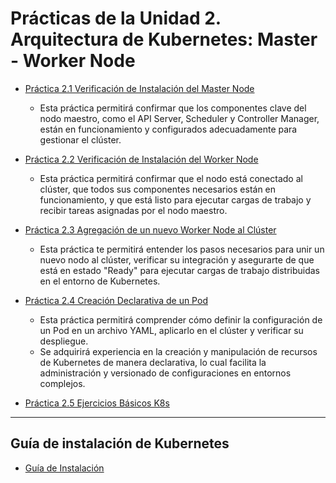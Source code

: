# Prácticas de la Unidad 2. Arquitectura de Kubernetes: Master - Worker Node

- [Práctica 2.1 Verificación de Instalación del Master Node  ](README2-1.md)
  
    - Esta práctica permitirá confirmar que los componentes clave del nodo maestro, como el API Server, Scheduler y Controller Manager, están en funcionamiento y configurados adecuadamente para gestionar el clúster.

 - [Práctica 2.2 Verificación de Instalación del Worker Node  ](README2-2.md)

    - Esta práctica permitirá confirmar que el nodo está conectado al clúster, que todos sus componentes necesarios están en funcionamiento, y que está listo para ejecutar cargas de trabajo y recibir tareas asignadas por el nodo maestro.

- [Práctica 2.3 Agregación de un nuevo Worker Node al Clúster](README2-3.md)

    - Esta práctica te permitirá entender los pasos necesarios para unir un nuevo nodo al clúster, verificar su integración y asegurarte de que está en estado "Ready" para ejecutar cargas de trabajo distribuidas en el entorno de Kubernetes.

- [Práctica 2.4 Creación Declarativa de un Pod](README2-4.md)

    - Esta práctica permitirá comprender cómo definir la configuración de un Pod en un archivo YAML, aplicarlo en el clúster y verificar su despliegue. 
    - Se adquirirá experiencia en la creación y manipulación de recursos de Kubernetes de manera declarativa, lo cual facilita la administración y versionado de configuraciones en entornos complejos.

- [Práctica 2.5 Ejercicios Básicos K8s](README2-5.md)

---

## Guía de instalación de Kubernetes

- [Guía de Instalación](InstalacionKubernetes.md)
